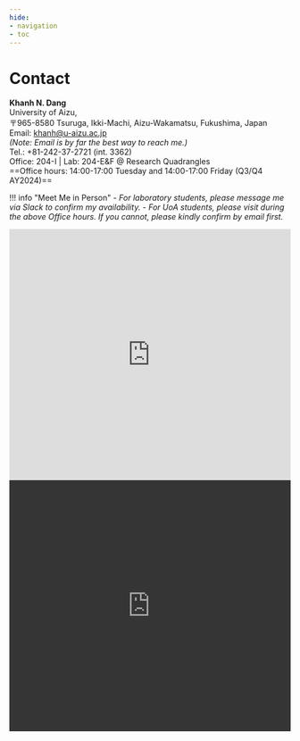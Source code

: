 ```yaml
---
hide:
- navigation
- toc
---
```


# Contact

**Khanh N. Dang**<br>
University of Aizu, <br>
〒965-8580 Tsuruga, Ikki-Machi, Aizu-Wakamatsu, Fukushima, Japan  <br>
Email: khanh@u-aizu.ac.jp<br> 
*(Note: Email is by far the best way to reach me.)*<br>
Tel.: +81-242-37-2721 (int. 3362) <br>
Office: 204-I | Lab: 204-E&F @ Research Quadrangles<br>
==Office hours: 14:00-17:00 Tuesday and 14:00-17:00 Friday (Q3/Q4 AY2024)== <br>

!!! info "Meet Me in Person"
    - *For laboratory students, please message me via Slack to confirm my availability.*
    - *For UoA students, please visit during the above Office hours. If you cannot,  please kindly confirm by email first.*

<iframe src="https://www.google.com/maps/embed?pb=!1m18!1m12!1m3!1d14487.541463273965!2d139.95094514175872!3d37.531947439284544!2m3!1f0!2f0!3f0!3m2!1i1024!2i768!4f13.1!3m3!1m2!1s0x5f8aacc3de73177b%3A0x1bdb5c0c4942862a!2z5Lya5rSl5aSn5a2m!5e0!3m2!1sja!2sjp!4v1733230047100!5m2!1sja!2sjp#only-light" width="100%" height="450" style="border:0; filter:  grayscale(1)" allowfullscreen="" loading="lazy" referrerpolicy="no-referrer-when-downgrade"></iframe>

<iframe src="https://www.google.com/maps/embed?pb=!1m18!1m12!1m3!1d14487.541463273965!2d139.95094514175872!3d37.531947439284544!2m3!1f0!2f0!3f0!3m2!1i1024!2i768!4f13.1!3m3!1m2!1s0x5f8aacc3de73177b%3A0x1bdb5c0c4942862a!2z5Lya5rSl5aSn5a2m!5e0!3m2!1sja!2sjp!4v1733230047100!5m2!1sja!2sjp#only-dark" width="100%" height="450" style="border:0; filter: invert(90%)  grayscale(1)" allowfullscreen="" loading="lazy" referrerpolicy="no-referrer-when-downgrade"></iframe>
